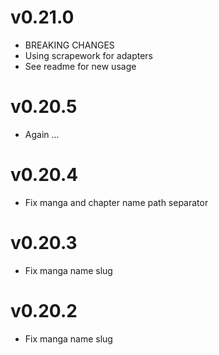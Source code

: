 # v0.21.0

  * BREAKING CHANGES
  * Using scrapework for adapters
  * See readme for new usage

# v0.20.5

  * Again ...

# v0.20.4

  * Fix manga and chapter name path separator

# v0.20.3

  * Fix manga name slug

# v0.20.2

  * Fix manga name slug

